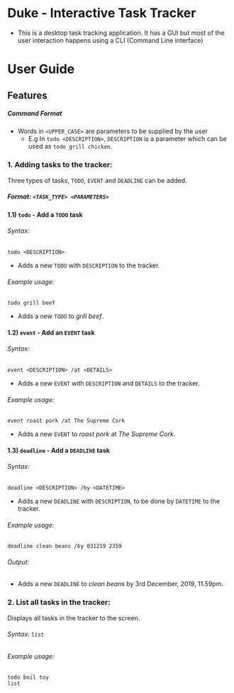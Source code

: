 # Duke - Interactive Task Tracker
<!-- ![User interface screenshot](Ui.png) -->
* This is a desktop task tracking application. It has a GUI but most of the user interaction happens using a CLI (Command Line interface)

# User Guide

## Features
##### Command Format
* Words in `<UPPER_CASE>` are parameters to be supplied by the user
  * E.g In `todo <DESCRIPTION>`, `DESCRIPTION` is a parameter which can be used as `todo grill chicken`.

### 1. Adding tasks to the tracker:
Three types of tasks, `TODO`, `EVENT` and `DEADLINE` can be added.

##### Format: `<TASK_TYPE> <PARAMETERS>`

#### 1.1) `todo` - Add a `TODO` task

###### Syntax:

`todo <DESCRIPTION>`

* Adds a new `TODO` with `DESCRIPTION` to the tracker.

###### Example usage:

`todo grill beef`

* Adds a new `TODO` to *grill beef*.

#### 1.2) `event` - Add an `EVENT` task

###### Syntax:

`event <DESCRIPTION> /at <DETAILS>`

* Adds a new `EVENT` with `DESCRIPTION` and `DETAILS` to the tracker.

###### Example usage:

    event roast pork /at The Supreme Cork

* Adds a new `EVENT` to *roast pork* at *The Supreme Cork*.

#### 1.3) `deadline` - Add a `DEADLINE` task

###### Syntax:

    deadline <DESCRIPTION> /by <DATETIME>

* Adds a new `DEADLINE` with `DESCRIPTION`, to be done by `DATETIME` to the tracker.

###### Example usage:

    deadline clean beans /by 031219 2359

###### Output:



* Adds a new `DEADLINE` to *clean beans* by 3rd December, 2019, 11.59pm.

### 2. List all tasks in the tracker:

Displays all tasks in the tracker to the screen.

###### Syntax: `list`

###### Example usage:

    todo boil toy
    list

